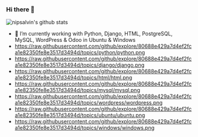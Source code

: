 ### Hi there 👋

![nipsalvin's github stats](https://github-readme-stats.vercel.app/api?username=nipsalvin&count_private=true&show_icons=true&theme=synthwave)

<!--
**nipsalvin/nipsalvin** is a ✨ _special_ ✨ repository because its `README.md` (this file) appears on your GitHub profile.

Here are some ideas to get you started:
-->

- 🔭 I’m currently working with Python, Django, HTML, PostgreSQL, MySQL, WordPress & Odoo in Ubuntu & Windows
- https://raw.githubusercontent.com/github/explore/80688e429a7d4ef2fca1e82350fe8e3517d3494d/topics/python/python.png
- https://raw.githubusercontent.com/github/explore/80688e429a7d4ef2fca1e82350fe8e3517d3494d/topics/django/django.png
- https://raw.githubusercontent.com/github/explore/80688e429a7d4ef2fca1e82350fe8e3517d3494d/topics/html/html.png
- https://raw.githubusercontent.com/github/explore/80688e429a7d4ef2fca1e82350fe8e3517d3494d/topics/mysql/mysql.png
- https://raw.githubusercontent.com/github/explore/80688e429a7d4ef2fca1e82350fe8e3517d3494d/topics/wordpress/wordpress.png
- https://raw.githubusercontent.com/github/explore/80688e429a7d4ef2fca1e82350fe8e3517d3494d/topics/ubuntu/ubuntu.png
- https://raw.githubusercontent.com/github/explore/80688e429a7d4ef2fca1e82350fe8e3517d3494d/topics/windows/windows.png

